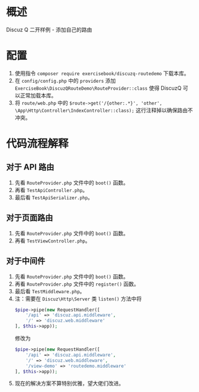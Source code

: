 # 概述
Discuz Q 二开样例 - 添加自己的路由

# 配置
1. 使用指令 `composer require exercisebook/discuzq-routedemo` 下载本库。
2. 在 `config/config.php` 中的 `providers` 添加 `ExerciseBook\DiscuzQRouteDemo\RouteProvider::class` 使得 DiscuzQ 可以正常加载本库。
3. 将 `route/web.php` 中的 `$route->get('/{other:.*}', 'other', \App\Http\Controller\IndexController::class);` 这行注释掉以确保路由不冲突。

# 代码流程解释

## 对于 API 路由
1. 先看 `RouteProvider.php` 文件中的 `boot()` 函数。
2. 再看 `TestApiController.php`。
3. 最后看 `TestApiSerializer.php`。

## 对于页面路由
1. 先看 `RouteProvider.php` 文件中的 `boot()` 函数。
2. 再看 `TestViewController.php`。

## 对于中间件
1. 先看 `RouteProvider.php` 文件中的 `boot()` 函数。
2. 再看 `RouteProvider.php` 文件中的 `register()` 函数。
3. 最后看 `TestMiddleware.php`。
4. 注：需要在 `Discuz\Http\Server` 类 `listen()` 方法中将
    ```php
    $pipe->pipe(new RequestHandler([
        '/api' => 'discuz.api.middleware',
        '/' => 'discuz.web.middleware'
    ], $this->app));
    ```
    修改为
    ```php
    $pipe->pipe(new RequestHandler([
        '/api' => 'discuz.api.middleware',
        '/' => 'discuz.web.middleware',
        '/view-demo' => 'routedemo.middleware'
    ], $this->app));
    ```
5. 现在的解决方案不算特别优雅，望大佬们改进。
